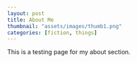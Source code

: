 ```yaml
---
layout: post
title: About Me
thumbnail: "assets/images/thumb1.png"
categories: [fiction, things]
---
```


This is a testing page for my about section.